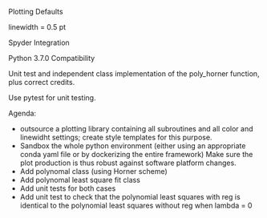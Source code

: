 Plotting Defaults

linewidth = 0.5 pt

Spyder Integration

Python 3.7.0 Compatibility

Unit test and independent class implementation of the poly_horner function,
plus correct credits.

Use pytest for unit testing.

Agenda:
* outsource a plotting library containing all subroutines and all color and linewidht settings; create style templates for this purpose.
* Sandbox the whole python environment (either using an appropriate conda yaml file or by dockerizing the entire framework)
Make sure the plot production is thus robust against software platform changes.
* Add polynomal class (using Horner scheme)
* Add polynomal least square fit class
* Add unit tests for both cases
* Add unit test to check that the polynomial least squares with reg 
is identical to the polynomial least squares without reg when lambda = 0
